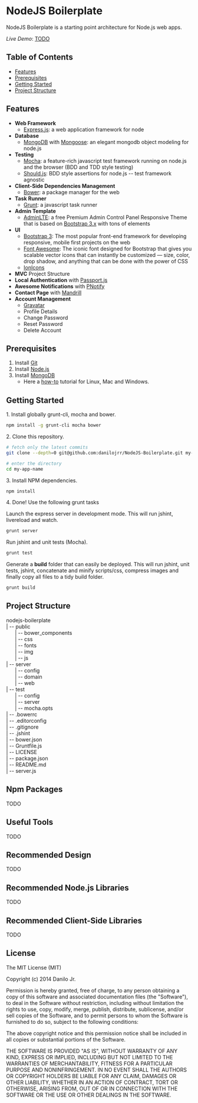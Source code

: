 NodeJS Boilerplate
==================

NodeJS Boilerplate is a starting point architecture for Node.js web apps.

*Live Demo*: [TODO](#)

Table of Contents
-----------------

- [Features](#features)
- [Prerequisites](#prerequisites)
- [Getting Started](#getting-started)
- [Project Structure](#project-structure)

<a name='features'></a>Features
-------------------------------

- <b>Web Framework</b>
	- <a href="http://expressjs.com/" target="_blank">Express.js</a>: a web application framework for node
- <b>Database</b>
	- <a href="http://www.mongodb.org/" target="_blank">MongoDB</a> with <a href="http://mongoosejs.com/" target="_blank">Mongoose</a>: an elegant mongodb object modeling for node.js
- <b>Testing</b>
	- <a href="http://visionmedia.github.io/mocha/" target="_blank">Mocha</a>: a feature-rich javascript test framework running on node.js and the browser (BDD and TDD style testing)
	- <a href="https://github.com/visionmedia/should.js" target="_blank">Should.js</a>: BDD style assertions for node.js -- test framework agnostic
- <b>Client-Side Dependencies Management</b>
	- <a href="http://bower.io/" target="_blank">Bower</a>: a package manager for the web
- <b>Task Runner</b>
	- <a href="http://gruntjs.com/" target="_blank">Grunt</a>: a javascript task runner
- <b>Admin Template</b>
	- <a href="http://www.almsaeedstudio.com/preview" target="_blank">AdminLTE</a>: a free Premium Admin Control Panel Responsive Theme that is based on <a href="http://getbootstrap.com/" target="_blank">Bootstrap 3.x</a> with tons of elements
- <b>UI</b>
	- <a href="http://getbootstrap.com/" target="_blank">Bootstrap 3</a>: The most popular front-end framework for developing responsive, mobile first projects on the web
	- <a href="http://fortawesome.github.io/Font-Awesome/" target="_blank">Font Awesome</a>: The iconic font designed for Bootstrap that gives you scalable vector icons that can instantly be customized — size, color, drop shadow, and anything that can be done with the power of CSS
	- <a href="http://ionicons.com/" target="_blank">IonIcons</a>
- <b>MVC</b> Project Structure
- <b>Local Authentication</b> with <a href="http://passportjs.org/" target="_blank">Passport.js</a>
- <b>Awesome Notifications</b> with <a href="http://sciactive.com/pnotify/" target="_blank">PNotify</a>
- <b>Contact Page</b> with <a href="http://mandrill.com/" target='_blank'>Mandrill</a>
- <b>Account Management</b>
    - <a href="https://gravatar.com" target="_blank">Gravatar</a>
    - Profile Details
    - Change Password
    - Reset Password
    - Delete Account

<a name='prerequisites'></a>Prerequisites
-----------------------------------------

1. Install <a href="http://git-scm.com/" target="_blank">Git</a>
2. Install <a href="http://nodejs.org/" target="_blank">Node.js</a>
3. Install <a href="http://www.mongodb.org/" target="_blank">MongoDB</a>
	- Here a [how-to](http://docs.mongodb.org/manual/installation/) tutorial for Linux, Mac and Windows.

<a name="#getting-started"></a>Getting Started
----------------------------------------------

<p>1. Install globally grunt-cli, mocha and bower.</p>

```sh
npm install -g grunt-cli mocha bower
```

<p>2. Clone this repository.</p>

```sh
# fetch only the latest commits
git clone --depth=0 git@github.com:danilojrr/NodeJS-Boilerplate.git my-app-name

# enter the directory
cd my-app-name
```

<p>3. Install NPM dependencies.</p>

```sh
npm install
```

<p>4. Done! Use the following grunt tasks</p>

Launch the express server in development mode. This will run jshint, livereload and watch.

```sh
grunt server
```

Run jshint and unit tests (Mocha).

```sh
grunt test
```

Generate a **build** folder that can easily be deployed. This will run jshint, unit tests, jshint, concatenate and minify scripts/css, compress images and finally copy all files to a tidy build folder.

```sh
grunt build
```

<a name="project-structure"></a>Project Structure
-------------------------------------------------

nodejs-boilerplate<br>
| -- public<br>
&nbsp;&nbsp;&nbsp;&nbsp;&nbsp;&nbsp;| -- bower_components<br>
&nbsp;&nbsp;&nbsp;&nbsp;&nbsp;&nbsp;| -- css<br>
&nbsp;&nbsp;&nbsp;&nbsp;&nbsp;&nbsp;| -- fonts<br>
&nbsp;&nbsp;&nbsp;&nbsp;&nbsp;&nbsp;| -- img<br>
&nbsp;&nbsp;&nbsp;&nbsp;&nbsp;&nbsp;| -- js<br>
| -- server<br>
&nbsp;&nbsp;&nbsp;&nbsp;&nbsp;&nbsp;| -- config<br>
&nbsp;&nbsp;&nbsp;&nbsp;&nbsp;&nbsp;| -- domain<br>
&nbsp;&nbsp;&nbsp;&nbsp;&nbsp;&nbsp;| -- web<br>
| -- test<br>
&nbsp;&nbsp;&nbsp;&nbsp;&nbsp;&nbsp;| -- config<br>
&nbsp;&nbsp;&nbsp;&nbsp;&nbsp;&nbsp;| -- server<br>
&nbsp;&nbsp;&nbsp;&nbsp;&nbsp;&nbsp;| -- mocha.opts<br>
| -- .bowerrc<br>
| -- .editorconfig<br>
| -- .gitignore<br>
| -- .jshint<br>
| -- bower.json<br>
| -- Gruntfile.js<br>
| -- LICENSE<br>
| -- package.json<br>
| -- README.md<br>
| -- server.js

Npm Packages
------------

TODO

Useful Tools
------------

TODO

Recommended Design
------------------

TODO

Recommended Node.js Libraries
-----------------------------

TODO

Recommended Client-Side Libraries
---------------------------------

TODO

License
-------

The MIT License (MIT)

Copyright (c) 2014 Danilo Jr.

Permission is hereby granted, free of charge, to any person obtaining a copy
of this software and associated documentation files (the "Software"), to deal
in the Software without restriction, including without limitation the rights
to use, copy, modify, merge, publish, distribute, sublicense, and/or sell
copies of the Software, and to permit persons to whom the Software is
furnished to do so, subject to the following conditions:

The above copyright notice and this permission notice shall be included in all
copies or substantial portions of the Software.

THE SOFTWARE IS PROVIDED "AS IS", WITHOUT WARRANTY OF ANY KIND, EXPRESS OR
IMPLIED, INCLUDING BUT NOT LIMITED TO THE WARRANTIES OF MERCHANTABILITY,
FITNESS FOR A PARTICULAR PURPOSE AND NONINFRINGEMENT. IN NO EVENT SHALL THE
AUTHORS OR COPYRIGHT HOLDERS BE LIABLE FOR ANY CLAIM, DAMAGES OR OTHER
LIABILITY, WHETHER IN AN ACTION OF CONTRACT, TORT OR OTHERWISE, ARISING FROM,
OUT OF OR IN CONNECTION WITH THE SOFTWARE OR THE USE OR OTHER DEALINGS IN THE
SOFTWARE.
